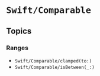 # ``Swift/Comparable``


## Topics

### Ranges
- ``Swift/Comparable/clamped(to:)``
- ``Swift/Comparable/isBetween(_:)``
